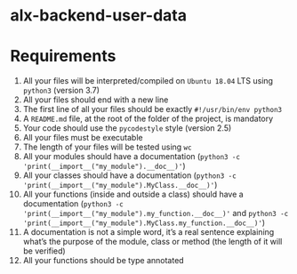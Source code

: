# alx-backend-user-data

# Requirements

1. All your files will be interpreted/compiled on ```Ubuntu 18.04``` LTS using ```python3``` (version 3.7)
2. All your files should end with a new line
3. The first line of all your files should be exactly ```#!/usr/bin/env python3```
4. A ```README.md``` file, at the root of the folder of the project, is mandatory
5. Your code should use the ```pycodestyle``` style (version 2.5)
6. All your files must be executable
7. The length of your files will be tested using ```wc```
8. All your modules should have a documentation (```python3 -c 'print(__import__("my_module").__doc__)'```)
9. All your classes should have a documentation (```python3 -c 'print(__import__("my_module").MyClass.__doc__)'```)
10. All your functions (inside and outside a class) should have a documentation (```python3 -c 'print(__import__("my_module").my_function.__doc__)'``` and ```python3 -c 'print(__import__("my_module").MyClass.my_function.__doc__)'```)
11. A documentation is not a simple word, it’s a real sentence explaining what’s the purpose of the module, class or method (the length of it will be verified)
12. All your functions should be type annotated